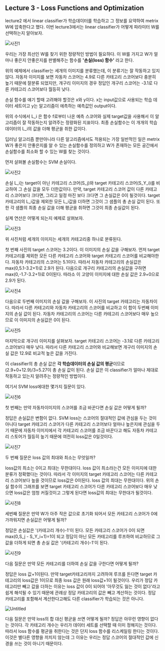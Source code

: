 ## Lecture 3 - Loss Functions and Optimization

lecture2 에서 linear classifier가 학습데이터를 학습하고 그 정보를 요약하여 metrix W에 압축한다고 했다. 이번 lecture3에서는 linear classifier가 어떻게 파라미터 W를 선택하는지 알아보자.

![사진1](https://user-images.githubusercontent.com/77263283/131453317-54c592ea-49ad-473e-9c57-4c3f407e24be.png)

우리는 가장 최선인 W를 찾기 위한 정량적인 방법이 필요하다. 이 W를 가지고 W가 얼마나 좋은지 안좋은지를 판별해주는 함수를 **'손실(loss) 함수'** 라고 한다. 

위의 예제에서 classifier는 세개의 이미지를 분류했는데, 이 분류기는 잘 작동하고 있지 않다. 자동차 이미지를 보면 자동차 스코어는 4.9로 다른 카테고리 스코어보다 충분히 높기 때문에 잘분류 되었지만, 개구리 이미지의 경우 정답인 개구리 스코어는 -3.1로 다른 카테고리 스코어보다 월등히 낮다.

손실 함수를 얘기 할때 고려해야 할것은 x와 y이다. x는 input값으로 사용되는 학습 데이터 세트이고 y는 알고리즘이 에측하는 예측값인 output이다. 

위의 수식에서 L_i 은 함수 f로부터 나온 예측 스코어와 실제 target값을 사용해서 이 알고리즘이 잘 작동하는지 알려주는 정량화된 지표이다.  최종 손실함수는 이 개개의 학습 데이터의 L_i의 값을 더해 평균을 취한 값이다. 

딥러닝 알고리즘 뿐만아니라 다른 알고리즘에서도 적용되는 가장 일반적인 일은 metrix W가 좋은지 안좋은지를 알 수 있는 손실함수를 정의하고 W가 존재하는 모든 공간에서 손실함수를 최소화 할 수 있는 W를 찾는 것이다.

먼저 살펴볼 손실함수는 SVM 손실이다.

![사진2](https://user-images.githubusercontent.com/77263283/131453334-c8747a66-5b45-40ca-868f-759e0d8a4ddc.png)

손실 L_i는 target이 아닌 카테고리 스코어(S_j)와 target 카테고리 스코어(S_Y_i)를 비교하여 그 손실 값을 모두 더한값이다.  만약, target 카테고리 스코어 값이 다른 카테고리 스코어보다 크다면, 그리고 일정 마진 보다 크다면 그 손실값은 0이 될것이다. target 카테고리의 L_i값을 제외한 모든 L_i값을 더하면 그것이 그 샘플의 총 손실 값이 된다. 또한 각 샘플의 최종 손실 값을 더해 평균을 취하면 그것이 최종 손실값이 된다.

실제 연산은 어떻게 되는지 예제로 살펴보자.

![사진3](https://user-images.githubusercontent.com/77263283/131453358-faddd3f0-f307-41d8-8652-0d23443c8296.png)

위 사진처럼 세개의 이미지는 세개의 카테고리중 하나로 분류된다.

첫 번째 사진의 target 스코어는 3.2이다. 이 이미지의 손실 값을 구해보자. 먼저 target 카테고리를 제외한 모든 다른 카테고리 스코어와 target 카테고리 스코어를 비교해야한다. 자동차 카테고리의 스코어는 5.1이다. 따라서 자동차 카테고리의 손실값은 max(0,5.1-3.2+1)로 2.9가 된다. 다음으로 개구리 카테고리의 손실값을 구하면 max(0,-1.7-3.2+1)로 0이된다. 따라소 이 고양이 이미지에 대한 손실 값은 2.9+0으로 2.9가 된다.

![사진4](https://user-images.githubusercontent.com/77263283/131453394-c57a49ed-fdca-4502-acd6-03b370e361b1.png)

다음으로 두번째 이미지의 손실 값을 구해보자. 이 사진의 target 카테고리는 자동차이다. 따라서 다른 카테고리와 자동차 카테고리의 스코어를 비교하고 이 합이 두번째 이미지의 손실 값이 된다. 자동차 카테고리의 스코어는 다른 카테고리 스코어보다 매우 높으므로 이 이미지의 손실값은 0이 된다.

![사진5](https://user-images.githubusercontent.com/77263283/131692075-3293e269-9792-4a2c-a8a4-97e20481e604.png)

마지막으로 개구리 이미지를 살펴보자. target 카테고리 스코어는 -3.1로 다른 카테고리 스코어보다 매우 낮다. 따라서 다른 카테고리 스코어와 비교해보면 개구리 이미지의 손실 값은 12.9로 비교적 높은 값을 가진다.

이 classifier의 총 손실 값은 **각 학습데이터의 손실 값의 평균**이므로 (2.9+0+12.9)/3=5.27이 총 손실 값이 된다. 손실 값은 이 classifier가 얼마나 제대로 작동하고 있는지 알려주는 정량적인 방법이다.

여기서 SVM loss에대한 몇가지 질문이 있다.

![사진6](https://user-images.githubusercontent.com/77263283/131692119-d4b9143d-5043-4684-a610-6930a3834621.png)

첫 번째는 만약 자동차이미지의 스코어를 조금 바꾼다면 손실 값은 어떻게 될까?

정답은 손실값은 변함이 없다. SVM loss는 스코어의 절대적인 값에 관심을 두는 것이아니다 target 카테고리 스코어가 다른 카테고리 스코어보다 얼마나 높은지에 관심을 두기 때문에 자동차 이미지에서 각 카테고리 스코어를 조금 바꾼다고 해도 자동차 카테고리 스토어가 월등히 높기 때문에 여전히 loss값은 0일것이다.

![사진7](https://user-images.githubusercontent.com/77263283/131692146-03938b24-b68e-49d5-9f0f-d42312833d59.png)

두 번째 질문은 loss 값의 최대와 최소는 무엇일까?

loss값의 최소는 0이고 최대는 무한대이다. loss 값이 최소라는건 모든 이미지에 대한 분류가 정확했다는 것이다. 따라서 각 이미지의 target 카테고리 스코어는 다른 카테고리 스코어보다 높을 것이므로 loss값은 0이된다. loss 값의 최대는 무한대이다. 위의 손실 함수의 그래프를 보면 target 카테고리 스코어가 다른 카테고리 스코어보다 매우 낮으면 loss값은 엄청 커질것이고 그렇게 된다면 loss값의 최대는 무한대가 될것이다.

![사진8](https://user-images.githubusercontent.com/77263283/131692173-8f4fbfcf-b338-4bf0-902a-adc3a9b112db.png)

세번째 질문은 만약  W가 아주 작은 값으로 초기화 되어서 모든 카테고리 스코어가 0에 가까워지면 손실값은 어떻게 될까?

정답은 손실값은 '(카테고리 개수)-1'이 된다. 모든 카테고리 스코어가 0이 되면 max(0,S_j - S_Y_i+1)=1이 되고 정답이 아닌 모든 카테고리를 루프하여 비교하므로 그 값을 더하게 되면 총 손실 값은  '(카테고리 개수)-1'이 된다.

![사진9](https://user-images.githubusercontent.com/77263283/131692231-8db541c5-f6f1-4ca6-9186-2a637a862543.png)

다음 질문은 만약 모든 카테고리를 더하여 손실 값을 구한다면 어떻게 될까?

정답은 loss 값+1이된다. 만약 target카테고리까지 고려하여 루프를 돈다면 target 카테고리의 loss값은 1이므로 최종 loss 값은 원래 loss값+1이 될것이다. 우리가 정답 카테고리만 빼고 값을 더하는 이유는 loss 값이 0이 되어야 '아무것도 잃는 것이 없다'라고 쉽게 해석될 수 있기 때문에 관례상 정답 카테고리의 값은 빼고 계산하는 것이다. 정답 카테고리를 포함해서 계산한다고해도 다른 classifier가 학습되는 것은 아니다.

![Untitled](https://s3-us-west-2.amazonaws.com/secure.notion-static.com/620ba962-8164-44ea-83b4-370a0894146e/Untitled.png)

다음 질문은 만약 loss의 합 대신 평균을 쓰면 어떻게 될까?
정답은 아무런 영향이 없다는 것이다. 각 카테고리 개수는 우리가 데이터 세트를 선택할 때 이미 정해지는 것이다. 따라서 loss 함수를 평균을 취한다는 것은 단지 loss 함수를 리스케일링 한다는 것이다. 이것은 별다른 영향을 끼치지 않는데 그 이유는 우리는 정답 스코어의 절대적인 값에 신경을 쓰는 것이 아니기 때문이다.
